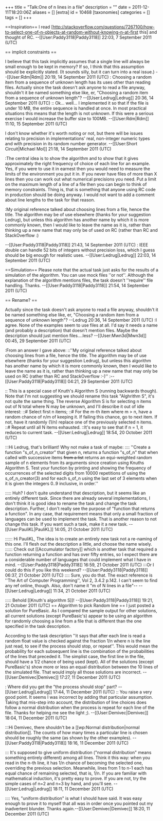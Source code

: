 +++
title = "Talk:One of n lines in a file"
description = ""
date = 2011-12-11T18:20:06Z
aliases = []
[extra]
id = 10468
[taxonomies]
categories = []
tags = []
+++

==Inspiration==
I read [http://stackoverflow.com/questions/7267100/how-to-select-one-of-n-objects-at-random-without-knowing-n-at-first this] and thought of RC. --[[User:Paddy3118|Paddy3118]] 22:03, 7 September 2011 (UTC)

== implicit constraints ==

I believe that this task implicitly assumes that a single line will always be small enough to be kept in memory?  If so, I think that this assumption should be explicitly stated.  (It sounds silly, but it can turn into a real issue.) --[[User:Rdm|Rdm]] 20:19, 14 September 2011 (UTC)
: Choosing a random item from a sequence of unknown length has its uses other than reading files.  Actually since the task doesn't ask anyone to read a file anyway, shouldn't it be named something else like, er, "Choosing a random item from a sequence of unknown length"? --[[User:Ledrug|Ledrug]] 20:36, 14 September 2011 (UTC)
:: Ok... well... I implemented it so that if the file is under 10 MB, the entire sequence is handled at once.  In most practical situations this means that the length is not unknown.  If this were a serious exercise I would increase the buffer size to 100MB.  --[[User:Rdm|Rdm]] 11:10, 15 September 2011 (UTC)

I don't know whether it's worth noting or not, but there will be issues relating to precision in implementations' real, non-integer numeric types and with precision in its random number generator. --[[User:Short Circuit|Michael Mol]] 21:18, 14 September 2011 (UTC)

:The central idea is to show the algorithm and to show that it gives approximately the right frequency of choice of each line for an example. Yes, if you were to use it in earnest then you would need to measure the limits of the environment you put it in. If you never have files of more than X lines then you can work out what numerical precisions you need. Put a limit on the maximum length of a line of a file then you can begin to think of memory constraints. Thing is, that is something that anyone using RC code  in production should be doing anyway. I would not want to add a comment about line lengths to the task for that reason.

:My original reference talked about choosing lines from a file, hence the title. The algorithm may be of use elsewhere (thanks for your suggestion Ledrug), but unless this algorithm has another name by which it is more commonly known, then I would like to leave the name as it is, rather than thinking up a new name that may only be of used on RC (rather than RC and StackOverflow :)

 --[[User:Paddy3118|Paddy3118]] 21:43, 14 September 2011 (UTC)
: IEEE double can handle 52 bits of integers without precision loss, which I guess should be big enough for realistic uses. --[[User:Ledrug|Ledrug]] 22:03, 14 September 2011 (UTC)

==Simulation==
Please note that the actual task just asks for the results of a simulation of the algorithm. You can use mock files ''or not''. Although the explanation of the algorithm mentions files, the task doesn't ''require'' file handling. Thanks. --[[User:Paddy3118|Paddy3118]] 21:54, 14 September 2011 (UTC)

== Rename? ==

Actually since the task doesn't ask anyone to read a file anyway, shouldn't it be named something else like, er, "Choosing a random item from a sequence of unknown length"? --Ledrug 20:36, 14 September 2011 (UTC) 
:I agree. None of the examples seem to use files at all. I'd say it needs a name (and probably a description) that doesn't mention files. Maybe the description should just mention files....less? --[[User:Mwn3d|Mwn3d]] 00:45, 29 September 2011 (UTC)


:From an answer I gave above:
::''My original reference talked about choosing lines from a file, hence the title. The algorithm may be of use elsewhere (thanks for your suggestion Ledrug), but unless this algorithm has another name by which it is more commonly known, then I would like to leave the name as it is, rather than thinking up a new name that may only be used on RC (rather than RC and StackOverflow :-)''
:--[[User:Paddy3118|Paddy3118]] 04:21, 29 September 2011 (UTC)

:: This is a special case of Knuth's Algorithm S (running backwards though).  Note that I'm not suggesting we should rename this task "Alghrithm S", it's not quite the same thing.  The reverse Algorithm S is for selecting n items out of N total where N may be unknown, and I'll describe it out of idle interest:
::# Select first n items;
::# For the m-th item where m > n, have a random chance of n/m of keeping it.  If failing this chance, go to next item.  If not, have it randomly (1/n) replace one of the previously selected n items.
::# Repeat until all N items exhausted.
::It's easy to see that if n = 1, it reduces to current task. --[[User:Ledrug|Ledrug]] 18:54, 20 October 2011 (UTC)

:::Hi Ledrug, that's brilliant! Why not make a task of maybe:
::::  ''Create a function "s_of_n_creator" that given n, returns a function "s_of_n" that when called with successive items <strike>from a list</strike> returns an equi-weighted random sample of n elements from its arguments since creation using Knuths Algorithm S. Test your function by printing and showing the frequency of occurrences of the selected digits from 10000 repetitions of using the s_of_n_creator(3) and for each s_of_n using the last set of 3 elements when it is given the integers 0..9 inclusive, in order.''

::::: Huh? I don't quite understand that description, but it seems like an entirely different task. Since there are already several implementations, I don't think it is good idea to rename the task and change the task description. Further, I don't really see the purpose of "function that returns a function". In any case, that requirement means that only a small fraction of languages can be used to implement the task. That is another reason to not change this task. If you want such a task, make it a new task. --[[User:PauliKL|PauliKL]] 14:05, 21 October 2011 (UTC)

:::::: Hi PauliKL, The idea is to create an entirely new task not a re-naming of this one. I'll flesh out the description a little, and choose the name wisely. 
:::::: Check out [[Accumulator factory]] which is another task that required a function returning a function and has over fifty entries, so I expect there are a considerable number of languages that could implement what I have in mind. --[[User:Paddy3118|Paddy3118]] 16:59, 21 October 2011 (UTC)
:::Or I could do this if you like this weekend? --[[User:Paddy3118|Paddy3118]] 06:37, 21 October 2011 (UTC)
:::: Sure, you do that.  The exact reference is ''The Art of Computer Programming'', Vol 2, 3.4.2 p.142.  I can't seem to find any ref online, though.  Also, don't name it "m of N lines in a file"-- --[[User:Ledrug|Ledrug]] 11:34, 21 October 2011 (UTC)

::::: Behold [[Knuth's algorithm S]]! --[[User:Paddy3118|Paddy3118]] 19:21, 21 October 2011 (UTC)
== Algorithm to pick Random line ==
I just posted a solution for PureBasic.  As I compared the sample output for other solutions, all current solutions (except PureBasic's) appear to be using an algorithm for randomly choosing a line from a file that is different than the one specified in the task description.

According to the task description ''it says that after each line is read a random float value is checked against the fraction 1/n where n is the line just read, to see if the process should stop, or repeat''.  This would mean the probability for each subsequent line is the combination of the probabilities of the lines that preceded it.  The simplist case, the first line in the file, should have a 1/2 chance of being used (kept).  All of the solutions (except PureBasic's) show more or less an equal distribution between the 10 lines of the simulated file.  That would imply all those solutions are incorrect. --[[User:Demivec|Demivec]] 17:27, 11 December 2011 (UTC)

: Where did you get the "the process should stop" part? --[[User:Ledrug|Ledrug]] 17:44, 11 December 2011 (UTC)
:: You raise a very good point.  It seems I was incorrect by adding that particular assumption. Taking that mis-step into account, the distribution of line choices does follow  a normal distribution when the process is repeat for each line of the file. Thanks for helping me see the light ;). --[[User:Demivec|Demivec]] 18:04, 11 December 2011 (UTC)

:::Hi Demivec, there shouldn't be a [[wp:Normal distribution|normal distribution]]. The counts of how many times a particular line is chosen should be roughly the same (as shown by the other examples). --[[User:Paddy3118|Paddy3118]] 18:16, 11 December 2011 (UTC)

::: It's supposed to give uniform distribution ("normal distribution" means something entirely different) among all lines.  Think it this way: when you read in the n-th line, it has 1/n chance of becoming the selected one, overriding the previous selection.  Meanwhile, lines from 1 to n-1 each has equal chance of remaining selected, that is, 1/n.  If you are familiar with mathematical induction, it's pretty easy to prove.  If you are not, try the simple cases of n=2 and n=3 by hand, and you'll see. --[[User:Ledrug|Ledrug]] 18:11, 11 December 2011 (UTC)

:::: Yes, "uniform distribution" is what I should have said.  It was easy enough to prove it to myself that all was in order once you pointed out my inadvertent blunder.  Thanks again.--[[User:Demivec|Demivec]] 18:20, 11 December 2011 (UTC)

